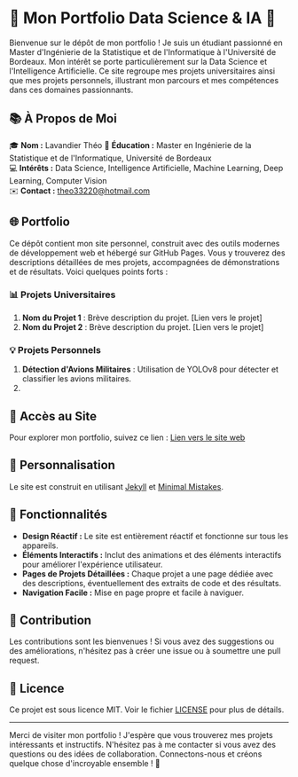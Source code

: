 # 🌟 Mon Portfolio Data Science & IA 🌟

Bienvenue sur le dépôt de mon portfolio ! Je suis un étudiant passionné en Master d'Ingénierie de la Statistique et de l'Informatique à l'Université de Bordeaux. Mon intérêt se porte particulièrement sur la Data Science et l'Intelligence Artificielle. Ce site regroupe mes projets universitaires ainsi que mes projets personnels, illustrant mon parcours et mes compétences dans ces domaines passionnants.

## 📚 À Propos de Moi

🎓 **Nom :** Lavandier Théo
🏫 **Éducation :** Master en Ingénierie de la Statistique et de l'Informatique, Université de Bordeaux  
💻 **Intérêts :** Data Science, Intelligence Artificielle, Machine Learning, Deep Learning, Computer Vision  
✉️ **Contact :** theo33220@hotmail.com

## 🌐 Portfolio

Ce dépôt contient mon site personnel, construit avec des outils modernes de développement web et hébergé sur GitHub Pages. Vous y trouverez des descriptions détaillées de mes projets, accompagnées de démonstrations et de résultats. Voici quelques points forts :

### 📊 Projets Universitaires

1. **Nom du Projet 1** : Brève description du projet. [Lien vers le projet]
2. **Nom du Projet 2** : Brève description du projet. [Lien vers le projet]

### 💡 Projets Personnels

1. **Détection d'Avions Militaires** : Utilisation de YOLOv8 pour détecter et classifier les avions militaires. 
2. 

## 🚀 Accès au Site

Pour explorer mon portfolio, suivez ce lien : [Lien vers le site web](https://Hisqkq.github.io/)

## 🎨 Personnalisation

Le site est construit en utilisant [Jekyll](https://jekyllrb.com/) et [Minimal Mistakes](https://mmistakes.github.io/minimal-mistakes/).

## 🌟 Fonctionnalités

- **Design Réactif :** Le site est entièrement réactif et fonctionne sur tous les appareils.
- **Éléments Interactifs :** Inclut des animations et des éléments interactifs pour améliorer l'expérience utilisateur.
- **Pages de Projets Détaillées :** Chaque projet a une page dédiée avec des descriptions, éventuellement des extraits de code et des résultats.
- **Navigation Facile :** Mise en page propre et facile à naviguer.

## 🤝 Contribution

Les contributions sont les bienvenues ! Si vous avez des suggestions ou des améliorations, n'hésitez pas à créer une issue ou à soumettre une pull request.

## 📜 Licence

Ce projet est sous licence MIT. Voir le fichier [LICENSE](LICENSE) pour plus de détails.

---

Merci de visiter mon portfolio ! J'espère que vous trouverez mes projets intéressants et instructifs. N'hésitez pas à me contacter si vous avez des questions ou des idées de collaboration. Connectons-nous et créons quelque chose d'incroyable ensemble ! 🌟
